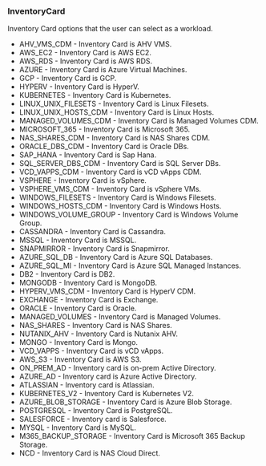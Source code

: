 ### InventoryCard
Inventory Card options that the user can select as a workload.

- AHV_VMS_CDM - Inventory Card is AHV VMS.
- AWS_EC2 - Inventory Card is AWS EC2.
- AWS_RDS - Inventory Card is AWS RDS.
- AZURE - Inventory Card is Azure Virtual Machines.
- GCP - Inventory Card is GCP.
- HYPERV - Inventory Card is HyperV.
- KUBERNETES - Inventory Card is Kubernetes.
- LINUX_UNIX_FILESETS - Inventory Card is Linux Filesets.
- LINUX_UNIX_HOSTS_CDM - Inventory Card is Linux Hosts.
- MANAGED_VOLUMES_CDM - Inventory Card is Managed Volumes CDM.
- MICROSOFT_365 - Inventory Card is Microsoft 365.
- NAS_SHARES_CDM - Inventory Card is NAS Shares CDM.
- ORACLE_DBS_CDM - Inventory Card is Oracle DBs.
- SAP_HANA - Inventory Card is Sap Hana.
- SQL_SERVER_DBS_CDM - Inventory Card is SQL Server DBs.
- VCD_VAPPS_CDM - Inventory Card is vCD vApps CDM.
- VSPHERE - Inventory Card is vSphere.
- VSPHERE_VMS_CDM - Inventory Card is vSphere VMs.
- WINDOWS_FILESETS - Inventory Card is Windows Filesets.
- WINDOWS_HOSTS_CDM - Inventory Card is Windows Hosts.
- WINDOWS_VOLUME_GROUP - Inventory Card is Windows Volume Group.
- CASSANDRA - Inventory Card is Cassandra.
- MSSQL - Inventory Card is MSSQL.
- SNAPMIRROR - Inventory Card is Snapmirror.
- AZURE_SQL_DB - Inventory Card is Azure SQL Databases.
- AZURE_SQL_MI - Inventory Card is Azure SQL Managed Instances.
- DB2 - Inventory Card is DB2.
- MONGODB - Inventory Card is MongoDB.
- HYPERV_VMS_CDM - Inventory Card is HyperV CDM.
- EXCHANGE - Inventory Card is Exchange.
- ORACLE - Inventory Card is Oracle.
- MANAGED_VOLUMES - Inventory Card is Managed Volumes.
- NAS_SHARES - Inventory Card is NAS Shares.
- NUTANIX_AHV - Inventory Card is Nutanix AHV.
- MONGO - Inventory Card is Mongo.
- VCD_VAPPS - Inventory Card is vCD vApps.
- AWS_S3 - Inventory Card is AWS S3.
- ON_PREM_AD - Inventory card is on-prem Active Directory.
- AZURE_AD - Inventory card is Azure Active Directory.
- ATLASSIAN - Inventory card is Atlassian.
- KUBERNETES_V2 - Inventory Card is Kubernetes V2.
- AZURE_BLOB_STORAGE - Inventory Card is Azure Blob Storage.
- POSTGRESQL - Inventory Card is PostgreSQL.
- SALESFORCE - Inventory card is Salesforce.
- MYSQL - Inventory Card is MySQL.
- M365_BACKUP_STORAGE - Inventory Card is Microsoft 365 Backup Storage.
- NCD - Inventory Card is NAS Cloud Direct.
